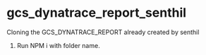 # gcs_dynatrace_report_senthil
Cloning the GCS_DYNATRACE_REPORT already created by senthil 
1. Run NPM i with folder name. 
